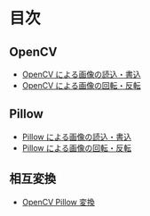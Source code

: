 # 目次

## OpenCV

- [OpenCV による画像の読込・書込][opencv-load-save]
- [OpenCV による画像の回転・反転][opencv-rotate-flip]

## Pillow

- [Pillow による画像の読込・書込][pillow-load-save]
- [Pillow による画像の回転・反転][pillow-rotate-flip]

## 相互変換

- [OpenCV Pillow 変換][opencv-pillow]

[opencv-load-save]: samples/opencv/load_and_save.ipynb
[opencv-rotate-flip]: samples/opencv/rotate_and_flip.ipynb
[pillow-load-save]: samples/pillow/load_and_save.ipynb
[pillow-rotate-flip]: samples/pillow/rotate_and_flip.ipynb
[opencv-pillow]: samples/opencv-pillow/convert.ipynb
